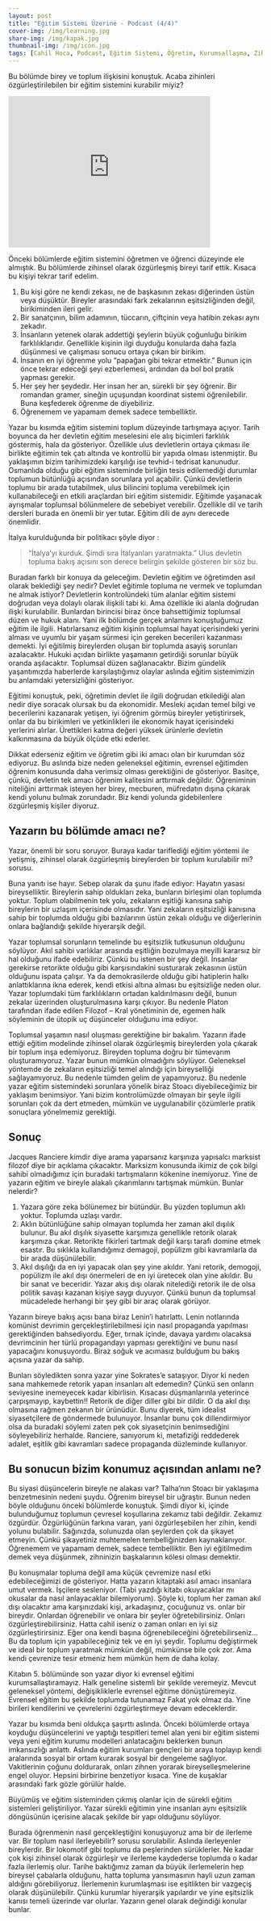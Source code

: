 ```yaml
---
layout: post
title: "Eğitim Sistemi Üzerine - Podcast (4/4)"
cover-img: /img/learning.jpg
share-img: /img/kapak.jpg
thumbnail-img: /img/icon.jpg
tags: [Cahil Hoca, Podcast, Eğitim Sistemi, Öğretim, Kurumsallaşma, Zihinsel Özgürleşme]
---
```


Bu bölümde birey ve toplum ilişkisini konuştuk. Acaba zihinleri özgürleştirilebilen bir eğitim sistemini kurabilir miyiz?

<iframe width="400" height="300" src="https://www.youtube.com/embed/87jB31Ic4s8" title="YouTube video player" frameborder="0" allow="accelerometer; autoplay; clipboard-write; encrypted-media; gyroscope; picture-in-picture" allowfullscreen> </iframe>

Önceki bölümlerde eğitim sistemini öğretmen ve öğrenci düzeyinde ele almıştık. Bu bölümlerde zihinsel olarak özgürleşmiş bireyi tarif ettik. Kısaca bu kişiyi tekrar tarif edelim. 

1. Bu kişi göre ne kendi zekası, ne de başkasının zekası diğerinden üstün veya düşüktür. Bireyler arasındaki fark zekalarının eşitsizliğinden değil, birikiminden ileri gelir.
2. Bir sanatçının, bilim adamının, tüccarın, çiftçinin veya hatibin zekası aynı zekadır. 
3. İnsanların yetenek olarak addettiği şeylerin büyük çoğunluğu birikim farklılıklarıdır. Genellikle kişinin ilgi duyduğu konularda daha fazla düşünmesi ve çalışması sonucu ortaya çıkan bir birikim. 
4. İnsanın en iyi öğrenme yolu “papağan gibi tekrar etmektir.” Bunun için önce tekrar edeceği şeyi ezberlemesi, ardından da bol bol pratik yapması gerekir. 
5. Her şey her şeydedir. Her insan her an, sürekli bir şey öğrenir. Bir romandan gramer, sineğin uçuşundan koordinat sistemi öğrenilebilir. Buna keşfederek öğrenme de diyebiliriz.
6. Öğrenemem ve yapamam demek sadece tembelliktir.

Yazar bu kısımda eğitim sistemini toplum düzeyinde tartışmaya açıyor. Tarih boyunca da her devletin eğitim meselesini ele alış biçimleri farklılık göstermiş, hala da gösteriyor. Özellikle ulus devletlerin ortaya çıkması ile birlikte eğitimin tek çatı altında ve kontrollü bir yapıda olması istenmiştir. Bu yaklaşımın bizim tarihimizdeki karşılığı ise tevhid-i tedrisat kanunudur. Osmanlıda olduğu gibi eğitim sisteminde birliğin tesis edilemediği durumlar toplumun bütünlüğü açısından sorunlara yol açabilir. Çünkü devletlerin toplumu bir arada tutabilmek, ulus bilincini topluma verebilmek için kullanabileceği en etkili araçlardan biri eğitim sistemidir. Eğitimde yaşanacak ayrışmalar toplumsal bölünmelere de sebebiyet verebilir. Özellikle dil ve tarih dersleri burada en önemli bir yer tutar. Eğitim dili de aynı derecede önemlidir.

İtalya kurulduğunda bir politikacı şöyle diyor :

> “İtalya’yı kurduk. Şimdi sıra İtalyanları yaratmakta.” Ulus devletin topluma bakış açısını son derece belirgin şekilde gösteren bir söz bu.

Buradan farklı bir konuya da geleceğim. Devletin eğitim ve öğretimden asıl olarak beklediği şey nedir? Devlet eğitimle topluma ne vermek ve toplumdan ne almak istiyor? Devletlerin kontrolündeki tüm alanlar eğitim sistemi doğrudan veya dolaylı olarak ilişkili tabi ki. Ama özellikle iki alanla doğrudan ilişki kurulabilir. Bunlardan birincisi biraz önce bahsettiğimiz toplumsal düzen ve  hukuk alanı. Yani ilk bölümde gerçek anlamını konuştuğumuz eğitim ile ilgili. Hatırlarsanız eğitim kişinin toplumsal hayat içerisindeki yerini alması ve uyumlu bir yaşam sürmesi için gereken becerileri kazanması demekti. İyi eğitilmiş bireylerden oluşan bir toplumda asayiş sorunları azalacaktır. Hukuki açıdan birlikte yaşamanın getirdiği sorunlar büyük oranda aşılacaktır. Toplumsal düzen sağlanacaktır. Bizim gündelik yaşantımızda haberlerde karşılaştığımız olaylar aslında eğitim sistemimizin bu anlamdaki yetersizliğini gösteriyor.

Eğitimi konuştuk, peki, öğretimin devlet ile ilgili doğrudan etkilediği alan nedir diye soracak olursak bu da ekonomidir. Mesleki açıdan temel bilgi ve becerilerini kazanarak yetişen, iyi öğrenim görmüş bireyler yetiştirirsek, onlar da bu birikimleri ve yetkinlikleri ile ekonomik hayat içerisindeki yerlerini alırlar. Ürettikleri katma değeri yüksek ürünlerle devletin kalkınmasına da büyük ölçüde etki ederler.

Dikkat ederseniz eğitim ve öğretim gibi iki amacı olan bir kurumdan söz ediyoruz. Bu aslında bize neden geleneksel eğitimin, evrensel eğitimden öğrenim konusunda daha verimsiz olması gerektiğini de gösteriyor. Basitçe, çünkü, devletin tek amacı öğrenim kalitesini arttırmak değildir. Öğreniminin niteliğini arttırmak isteyen her birey, mecburen, müfredatın dışına çıkarak kendi yolunu bulmak zorundadır. Biz kendi yolunda gidebilenlere özgürleşmiş kişiler diyoruz.  

## Yazarın bu bölümde amacı ne?

Yazar, önemli bir soru soruyor. Buraya kadar tariflediği eğitim yöntemi ile yetişmiş, zihinsel olarak özgürleşmiş bireylerden bir toplum kurulabilir mi? sorusu.

Buna yanıtı ise hayır. Sebep olarak da şunu ifade ediyor: Hayatın yasası bireyselliktir. Bireylerin sahip oldukları zeka, bunların birleşimi olan toplumda yoktur. Toplum olabilmenin tek yolu, zekaların eşitliği kanısına sahip bireylerin bir uzlaşım içerisinde olmasıdır. Yani zekaların eşitsizliği kanısına sahip bir toplumda olduğu gibi bazılarının üstün zekalı olduğu ve diğerlerinin onlara bağlandığı şekilde hiyerarşik değil. 

Yazar toplumsal sorunların temelinde bu eşitsizlik tutkusunun olduğunu söylüyor. Akıl sahibi varlıklar arasında eşitliğin bozulmaya meyilli kararsız bir hal olduğunu ifade edebiliriz. Çünkü bu istenen bir şey değil. İnsanlar gerekirse retorikte olduğu gibi karşısındakini susturarak zekasının üstün olduğunu ispata çalışır. Ya da demokrasilerde olduğu gibi hatiplerin halkı anlattıklarına ikna ederek, kendi etkisi altına alması bu eşitsizliğe neden olur. Yazar toplumdaki tüm farklılıkların ortadan kaldırılmasını değil, bunun zekalar üzerinden oluşturulmasına karşı çıkıyor. Bu nedenle Platon tarafından ifade edilen Filozof – Kral yönetiminin de, egemen halk söyleminin de ütopik uç düşünceler olduğunu ima ediyor.

Toplumsal yaşamın nasıl oluşması gerektiğine bir bakalım. Yazarın ifade ettiği eğitim modelinde zihinsel olarak özgürleşmiş bireylerden yola çıkarak bir toplum inşa edemiyoruz. Bireyden topluma doğru bir tümevarım oluşturamıyoruz. Yazar bunun mümkün olmadığını söylüyor. Geleneksel yöntemde de zekaların eşitsizliği temel alındığı için bireyselliği sağlayamıyoruz. Bu nedenle tümden gelim de yapamıyoruz. Bu nedenle yazar eğitim sistemindeki sorunlara yönelik biraz Stoacı diyebileceğimiz bir yaklaşım benimsiyor. Yani bizim kontrolümüzde olmayan bir şeyle ilgili sorunları çok da dert etmeden, mümkün ve uygulanabilir çözümlerle pratik sonuçlara yönelmemiz gerektiği. 

## Sonuç

Jacques Ranciere kimdir diye arama yaparsanız karşınıza yapısalcı marksist filozof diye bir açıklama çıkacaktır. Marksizm konusunda ikimiz de çok bilgi sahibi olmadığımız için buradaki tartışmaların kökenine inemiyoruz. Yine de yazarın eğitim ve bireyle alakalı çıkarımlarını tartışmak mümkün. Bunlar nelerdir?

1. Yazara göre zeka bölünemez bir bütündür. Bu yüzden toplumun aklı yoktur. Toplumda uzlaşı vardır.
2. Aklın bütünlüğüne sahip olmayan toplumda her zaman akıl dışılık bulunur. Bu akıl dışılık siyasette karşımıza genellikle retorik olarak karşımıza çıkar. Retorikte fikirleri tartmak değil karşı tarafı domine etmek esastır. Bu sıklıkla kullandığımız demagoji, popülizm gibi kavramlarla da bir arada düşünülebilir. 
3. Akıl dışılığı da en iyi yapacak olan şey yine akıldır. Yani retorik, demogoji, popülizm ile akıl dışı önermeleri de en iyi üretecek olan yine akıldır. Bu bir sanat ve beceridir. 
Yazar akış dışı olarak nitelediği retorik ile de olsa politik savaşı kazanan kişiye saygı duyuyor. Çünkü bunun da toplumsal mücadelede herhangi bir şey gibi bir araç olarak görüyor. 

Yazarın bireye bakış açısı bana biraz Lenin’i hatırlattı. Lenin notlarında komünist devrimin gerçekleştirilebilmesi için nasıl propaganda yapılması gerektiğinden bahsediyordu. Eğer, tırnak içinde, davaya yardımı olacaksa devrimcinin her türlü propagandayı yapması gerektiğini ve bunu nasıl yapacağını konuşuyordu. Biraz soğuk ve acımasız bulduğum bu bakış açısına yazar da sahip. 

Bunları söyledikten sonra yazar yine Sokrates’e sataşıyor. Diyor ki neden sana mahkemede retorik yapan insanları alt edemedin? Çünkü sen onların seviyesine inemeyecek kadar kibirlisin. Kısacası düşmanlarınla yeterince çarpışmayıp, kaybettin!! Retorik de diğer diller gibi bir dildir. O da akıl dışı olmasına rağmen zekanın bir ürünüdür. Bunu diyerek, tüm idealist siyasetçilere de göndermede bulunuyor. İnsanlar bunu çok dillendirmiyor olsa da buradaki söylemi zaten pek çok siyasetçinin benimsediğini söyleyebiliriz herhalde. Ranciere, sanıyorum ki, metafiziği reddederek adalet, eşitlik gibi kavramları sadece propaganda düzleminde kullanıyor.

## Bu sonucun bizim konumuz açısından anlamı ne?

Bu siyasi düşüncelerin bireyle ne alakası var? Talha’nın Stoacı bir yaklaşıma benzetmesinin nedeni şuydu. Öğrenim bireysel bir uğraştır. Bunun neden böyle olduğunu önceki bölümlerde konuştuk. Şimdi diyor ki, içinde bulunduğumuz toplumun çevresel koşullarına zekamız tabi değildir. Zekamız özgürdür. Özgürlüğünün farkına varan, yani özgürleşebilen her zihin, kendi yolunu bulabilir. Sağınızda, solunuzda olan şeylerden çok da şikayet etmeyin. Çünkü şikayetiniz muhtemelen tembelliğinizden kaynaklanıyor. Öğrenemem ve yapamam demek, sadece tembelliktir. Ben iyi eğitilmedim demek veya düşünmek, zihninizin başkalarının kölesi olması demektir. 

Bu konuşmalar topluma değil ama küçük çevremize nasıl etki edebileceğimizi de gösteriyor. Hatta yazarın kitaptaki asıl amacı insanlara umut vermek. İşçilere sesleniyor. (Tabi yazdığı kitabı okuyacaklar mı okusalar da nasıl anlayacaklar bilemiyorum). Şöyle ki, toplum her zaman akıl dışı olacaktır ama karşınızdaki kişi, arkadaşınız, çocuğunuz vs. onlar bir bireydir. Onlardan öğrenebilir ve onlara bir şeyler öğretebilirsiniz. Onları özgürleştirebilirsiniz. Hatta cahil iseniz o zaman onları en iyi siz özgürleştirirsiniz. Eğer ona kendi başına öğrenebileceğini öğretebilirseniz… Bu da toplum için yapabileceğiniz tek ve en iyi şeydir. Toplumu değiştirmek ve ideal bir toplum yaratmak mümkün değil, mümkünse bile çok zor. Ama kendi çevrenize tesir etmeniz hem mümkün hem de daha kolay. 

Kitabın 5. bölümünde son yazar diyor ki evrensel eğitimi kurumsallaştıramayız. Halk geneline sistemli bir şekilde veremeyiz. Mevcut geleneksel yöntemi, değişikliklerle evrensel eğitime dönüştüremeyiz. Evrensel eğitim bu şekilde toplumda tutunamaz Fakat yok olmaz da. Yine birileri kendilerini ve çevrelerini özgürleştirmeye devam edeceklerdir. 

Yazar bu kısımda beni oldukça şaşırttı aslında. Önceki bölümlerde ortaya koyduğu düşüncelerini ve yaptığı tespitleri temel alan yeni bir eğitim sistemi veya yeni eğitim kurumu modelleri anlatacağını beklerken bunun imkansızlığı anlattı. Aslında eğitim kurumları gençleri bir araya toplayıp kendi aralarında sosyal bir ortam kurarak sosyal bir dengeleme sağlıyor. Vakitlerinin çoğunu doldurarak, onları zihnen yorarak bireyselleşmelerine engel oluyor. Hepsini birbirine benzetiyor kısaca. Yine de kuşaklar arasındaki fark gözle görülür halde. 

Büyümüş ve eğitim sisteminden çıkmış olanlar için de sürekli eğitim sistemleri geliştiriliyor. Yazar sürekli eğitimin yine insanları aynı eşitsizlik döngüsünün içerisine alacak şekilde bir yapı olduğunu söylüyor. 

Burada öğrenmenin nasıl gerçekleştiğini konuşuyoruz ama bir de ilerleme var. Bir toplum nasıl ilerleyebilir? sorusu sorulabilir. Aslında ilerleyenler bireylerdir. Bir lokomotif gibi toplumu da peşlerinden sürüklerler. Ne kadar çok kişi zihinsel olarak özgürleşir ve ilerleme kaydederse toplumda o kadar fazla ilerlemiş olur. Tarihe baktığımız zaman da büyük ilerlemelerin hep bireysel çabalarla olduğunu, hatta topluma yansımasının hayli uzun zaman aldığını görebiliyoruz. İlerlemenin kurumlaşması ise eşitlikten bir vazgeçiş olarak düşünülebilir. Çünkü kurumlar hiyerarşik yapılardır ve yine eşitsizlik kanısı temeli üzerinde var olurlar. Yazarın genel olarak değindiği konular bunlar.
